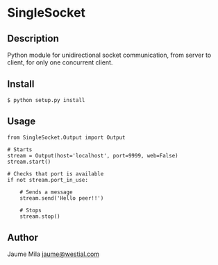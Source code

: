 SingleSocket
============

Description
-----------

Python module for unidirectional socket communication, from server to client, 
for only one concurrent client.


Install
-------

    $ python setup.py install


Usage
-----

    from SingleSocket.Output import Output

    # Starts
    stream = Output(host='localhost', port=9999, web=False)
    stream.start()

    # Checks that port is available
    if not stream.port_in_use:

        # Sends a message
        stream.send('Hello peer!!')

        # Stops
        stream.stop()


Author
------

Jaume Mila <jaume@westial.com>
